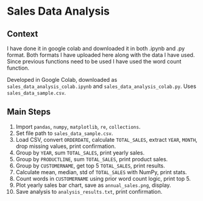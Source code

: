 # Sales Data Analysis

## Context

I have done it in google colab and downloaded it in both .ipynb and .py format. Both formats I have uploaded here along with the data I have used. Since previous functions need to be used I have used the word count function.

Developed in Google Colab, downloaded as `sales_data_analysis_colab.ipynb` and `sales_data_analysis_colab.py`. Uses `sales_data_sample.csv`. 

## Main Steps

 1. Import `pandas`, `numpy`, `matplotlib`, `re`, `collections`.
 2. Set file path to `sales_data_sample.csv`.
 3. Load CSV, convert `ORDERDATE`, calculate `TOTAL_SALES`, extract `YEAR`, `MONTH`, drop missing values, print confirmation.
 4. Group by `YEAR`, sum `TOTAL_SALES`, print yearly sales.
 5. Group by `PRODUCTLINE`, sum `TOTAL_SALES`, print product sales.
 6. Group by `CUSTOMERNAME`, get top 5 `TOTAL_SALES`, print results.
 7. Calculate mean, median, std of `TOTAL_SALES` with NumPy, print stats.
 8. Count words in `CUSTOMERNAME` using prior word count logic, print top 5.
 9. Plot yearly sales bar chart, save as `annual_sales.png`, display.
10. Save analysis to `analysis_results.txt`, print confirmation.